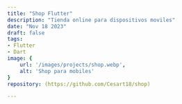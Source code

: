 ```yaml
---
title: "Shop Flutter"
description: "Tienda online para dispositivos moviles"
date: "Nov 18 2023"
draft: false
tags:
- Flutter
- Dart
image: {
    url: '/images/projects/shop.webp',
    alt: 'Shop para mobiles'
}
repository: (https://github.com/Cesart18/shop)

---
```



